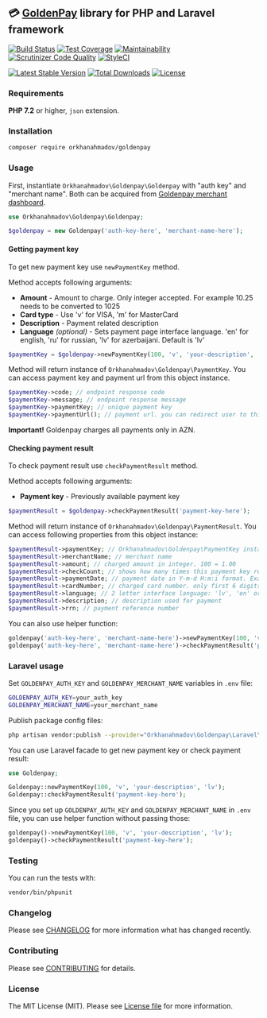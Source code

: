 ## :credit_card: [GoldenPay](http://www.goldenpay.az) library for PHP and Laravel framework

[![Build Status](https://travis-ci.org/orkhanahmadov/goldenpay.svg?branch=master)](https://travis-ci.org/orkhanahmadov/goldenpay)
[![Test Coverage](https://api.codeclimate.com/v1/badges/92b05e08792d8c204cf6/test_coverage)](https://codeclimate.com/github/orkhanahmadov/goldenpay/test_coverage)
[![Maintainability](https://api.codeclimate.com/v1/badges/92b05e08792d8c204cf6/maintainability)](https://codeclimate.com/github/orkhanahmadov/goldenpay/maintainability)
[![Scrutinizer Code Quality](https://scrutinizer-ci.com/g/orkhanahmadov/goldenpay/badges/quality-score.png?b=master)](https://scrutinizer-ci.com/g/orkhanahmadov/goldenpay/?branch=master)
[![StyleCI](https://github.styleci.io/repos/184265600/shield?branch=master)](https://github.styleci.io/repos/184265600)

[![Latest Stable Version](https://poser.pugx.org/orkhanahmadov/goldenpay/v/stable)](https://packagist.org/packages/orkhanahmadov/goldenpay)
[![Total Downloads](https://poser.pugx.org/orkhanahmadov/goldenpay/downloads)](https://packagist.org/packages/orkhanahmadov/goldenpay)
[![License](https://poser.pugx.org/orkhanahmadov/goldenpay/license)](https://packagist.org/packages/orkhanahmadov/goldenpay)

### Requirements

**PHP 7.2** or higher, ``json`` extension.

### Installation

```bash
composer require orkhanahmadov/goldenpay
```

### Usage

First, instantiate ``Orkhanahmadov\Goldenpay\Goldenpay`` with "auth key" and "merchant name". Both can be acquired from [Goldenpay merchant dashboard](https://rest.goldenpay.az/merchant/).

```php
use Orkhanahmadov\Goldenpay\Goldenpay;

$goldenpay = new Goldenpay('auth-key-here', 'merchant-name-here');
```

#### Getting payment key
To get new payment key use ``newPaymentKey`` method.

Method accepts following arguments:
* **Amount** - Amount to charge. Only integer accepted. For example 10.25 needs to be converted to 1025
* **Card type** - Use 'v' for VISA, 'm' for MasterCard
* **Description** - Payment related description
* **Language** *(optional)* - Sets payment page interface language. 'en' for english, 'ru' for russian, 'lv' for azerbaijani. Default is 'lv'

```php
$paymentKey = $goldenpay->newPaymentKey(100, 'v', 'your-description', 'en');
```

Method will return instance of ``Orkhanahmadov\Goldenpay\PaymentKey``. You can access payment key and payment url from this object instance.

```php
$paymentKey->code; // endpoint response code
$paymentKey->message; // endpoint response message
$paymentKey->paymentKey; // unique payment key
$paymentKey->paymentUrl(); // payment url. you can redirect user to this url to start payment
```

**Important!** Goldenpay charges all payments only in AZN.

#### Checking payment result
To check payment result use ``checkPaymentResult`` method.

Method accepts following arguments:
* **Payment key** - Previously available payment key

```php
$paymentResult = $goldenpay->checkPaymentResult('payment-key-here');
```

Method will return instance of ``Orkhanahmadov\Goldenpay\PaymentResult``. You can access following properties from this object instance:

```php
$paymentResult->paymentKey; // Orkhanahmadov\Goldenpay\PaymentKey instance
$paymentResult->merchantName; // merchant name
$paymentResult->amount; // charged amount in integer. 100 = 1.00
$paymentResult->checkCount; // shows how many times this payment key result checked
$paymentResult->paymentDate; // payment date in Y-m-d H:m:i format. Example: 2019-04-30 14:16:58
$paymentResult->cardNumber; // charged card number. only first 6 digits and last 4 digits. Example: 422865******8101
$paymentResult->language; // 2 letter interface language: 'lv', 'en' or 'ru'
$paymentResult->description; // description used for payment
$paymentResult->rrn; // payment reference number
```

You can also use helper function:

```php
goldenpay('auth-key-here', 'merchant-name-here')->newPaymentKey(100, 'v', 'your-description', 'en');
goldenpay('auth-key-here', 'merchant-name-here')->checkPaymentResult('payment-key-here');
```

### Laravel usage

Set ``GOLDENPAY_AUTH_KEY`` and ``GOLDENPAY_MERCHANT_NAME`` variables in ``.env`` file:

```bash
GOLDENPAY_AUTH_KEY=your_auth_key
GOLDENPAY_MERCHANT_NAME=your_merchant_name
```

Publish package config files:

```bash
php artisan vendor:publish --provider="Orkhanahmadov\Goldenpay\Laravel\ServiceProvider"
```

You can use Laravel facade to get new payment key or check payment result:

```php
use Goldenpay;

Goldenpay::newPaymentKey(100, 'v', 'your-description', 'lv');
Goldenpay::checkPaymentResult('payment-key-here');
```

Since you set up ``GOLDENPAY_AUTH_KEY`` and ``GOLDENPAY_MERCHANT_NAME`` in ``.env`` file, you can use helper function without passing those:

```php
goldenpay()->newPaymentKey(100, 'v', 'your-description', 'lv');
goldenpay()->checkPaymentResult('payment-key-here');
```

### Testing
You can run the tests with:

```bash
vendor/bin/phpunit
```

### Changelog
Please see [CHANGELOG](https://github.com/orkhanahmadov/goldenpay/blob/master/CHANGELOG.md) for more information what has changed recently.

### Contributing
Please see [CONTRIBUTING](https://github.com/orkhanahmadov/goldenpay/blob/master/CONTRIBUTING.md) for details.

### License
The MIT License (MIT). Please see [License file](https://github.com/orkhanahmadov/goldenpay/blob/master/LICENSE.md) for more information.
